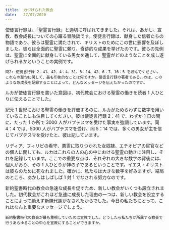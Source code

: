 ```yaml
---
title:  力づけられた教会
date:   27/07/2020
---
```


使徒言行録は、「聖霊言行録」と適切に呼ばれてきました。それは、あかし、宣教、教会成長についての心躍る冒険談です。使徒言行録は、献身した信者たちの物語であり、彼らは聖霊に満たされて、キリストのためにこの世に影響を及ぼしました。彼らは全面的に聖霊に頼り、奇跡的な成果を挙げたのです。彼らの先例は、聖霊に全面的に献身している男女を通して、聖霊がどのようなことを成し遂げられるかということの実例です。

`問2: 使徒言行録 2：41、42、4：4、31、5：14、42、6：7、16：5 を読んでください。これらの聖句に関して、最も印象的なことは何ですか。使徒言行録の著者であるルカは、このような急成長を記録することによって、どんなメッセージを伝えたかったのですか。`

ルカが使徒言行録を書いた意図は、初代教会における聖霊の働きを読者 1 人ひとりに伝えることでした。

紀元 1 世紀における聖霊の働きを評価するのに、ルカがためらわずに数字を用いていることにも注目してください。彼は使徒言行録 2：41 で、わずか 1 日の間に、たった 1 か所で 3000 人がバプテスマを受けた事実を強調しています。同 4：4 では、5000 人がバプテスマを受け、同 5：14 では、多くの男女が主を信じてバプテスマを受けたと、彼は記しています。

リディア、フィリピの看守、悪霊に取りつかれた女奴隷、エチオピアの宦官などの個人に関しても、ルカはこれらの人の心の中における聖霊の動きに注目し、それを記録しています。ここでの重要な点は、それぞれの大きな数字の背後には、個人がおり、その 1 人ひとりが神の子であるということです。イエス・キリストは彼らのために死なれました。確かに、私たちは大きな数字を好みますが、結局のところ、あかしはしばしば 1 対 1 でなされる努力なのです。

新約聖書時代の教会の急速な成長を促すため、新しい教会がいくつも設立されました。初代教会がこれほど急速に成長した理由の一つは、新しい教会を設立することによって絶えず新陳代謝がなされたからでした。今日の私たちにとって、これはなんと重要なメッセージでしょう。

`新約聖書時代の教会が最も重視していたのは宣教でした。どうしたら私たちが所属する教会で行うあらゆることの中心を宣教にすることができますか。`
